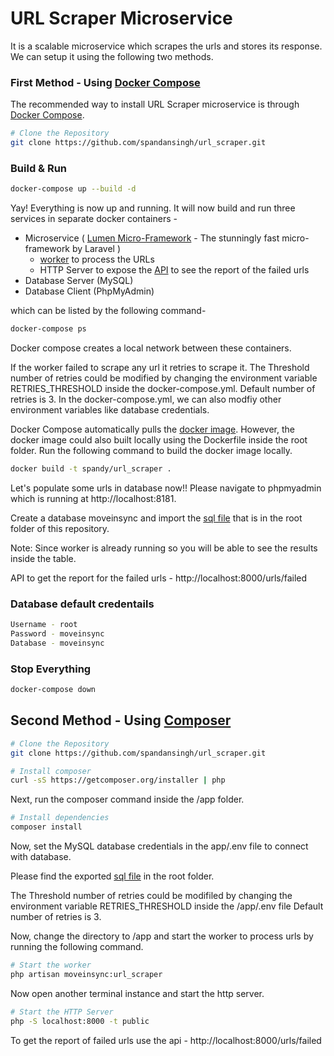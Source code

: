 URL Scraper Microservice
===============

It is a scalable microservice which scrapes the urls and stores its response. We can setup it using the following two methods.

### First Method - Using [Docker Compose](https://docs.docker.com/compose/)

The recommended way to install URL Scraper microservice is through
[Docker Compose](https://docs.docker.com/compose/).

```bash
# Clone the Repository
git clone https://github.com/spandansingh/url_scraper.git
```
### Build & Run

```bash
docker-compose up --build -d
```
Yay! Everything is now up and running. It will now build and run three services in separate docker containers - 

* Microservice ( [Lumen Micro-Framework](https://lumen.laravel.com) - The stunningly fast micro-framework by Laravel )
    * [worker](https://github.com/spandansingh/url_scraper/blob/master/app/app/Console/Commands/UrlScraper.php) to process the URLs 
    * HTTP Server to expose the [API](https://github.com/spandansingh/url_scraper/blob/master/app/app/Http/Controllers/UrlController.php) to see the report of the failed urls
* Database Server (MySQL)
* Database Client (PhpMyAdmin)

which can be listed by the following command-

```bash
docker-compose ps
```

Docker compose creates a local network between these containers. 

If the worker failed to scrape any url it retries to scrape it. 
The Threshold number of retries could be modified by changing the environment variable RETRIES_THRESHOLD inside the docker-compose.yml.
Default number of retries is 3. In the docker-compose.yml, we can also modfiy other environment variables like database credentials.

Docker Compose automatically pulls the [docker image](https://hub.docker.com/r/spandy/url_scraper). However, the docker image could also built locally using the Dockerfile inside the root folder. 
Run the following command to build the docker image locally.

```bash
docker build -t spandy/url_scraper .
```

Let's populate some urls in database now!! Please navigate to phpmyadmin which is running at http://localhost:8181. 

Create a database moveinsync and import the [sql file](https://raw.githubusercontent.com/spandansingh/url_scraper/master/moveinsync.sql) that is in the root folder of this repository.
 
Note: Since worker is already running so you will be able to see the results inside the table.

API to get the report for the failed urls - http://localhost:8000/urls/failed


### Database default credentails

```bash
Username - root
Password - moveinsync
Database - moveinsync
```

### Stop Everything

```bash
docker-compose down
```


## Second Method - Using [Composer](http://getcomposer.org)

```bash
# Clone the Repository
git clone https://github.com/spandansingh/url_scraper.git
```

```bash
# Install composer
curl -sS https://getcomposer.org/installer | php
```

Next, run the composer command inside the /app folder. 

```bash
# Install dependencies
composer install
```

Now, set the MySQL database credentials in the app/.env file to connect with database.

Please find the exported [sql file](https://raw.githubusercontent.com/spandansingh/url_scraper/master/moveinsync.sql) in the root folder.

The Threshold number of retries could be modifiled by changing the environment variable RETRIES_THRESHOLD inside the /app/.env file
Default number of retries is 3. 

Now, change the directory to /app and start the worker to process urls by running the following command. 

```bash
# Start the worker
php artisan moveinsync:url_scraper
```

Now open another terminal instance and start the http server.

```bash
# Start the HTTP Server
php -S localhost:8000 -t public
```

To get the report of failed urls use the api - http://localhost:8000/urls/failed 
